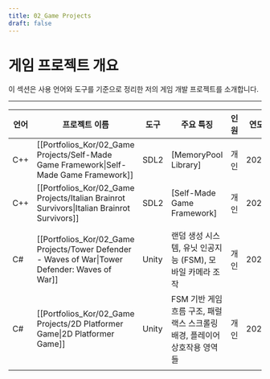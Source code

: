 ```yaml
---
title: 02_Game Projects
draft: false
---
```


# **게임 프로젝트 개요**

이 섹션은 사용 언어와 도구를 기준으로 정리한 저의 게임 개발 프로젝트를 소개합니다.

---

| **언어** | **프로젝트 이름**                                                                                | **도구** | **주요 특징**                                    | **인원** | **연도** |
| ------ | ------------------------------------------------------------------------------------------ | ------ | -------------------------------------------- | ------ | ------ |
| C++    | [[Portfolios_Kor/02_Game Projects/Self-Made Game Framework\|Self-Made Game Framework]]     | SDL2   | [MemoryPool Library]                         | 개인     | 2024   |
| C++    | [[Portfolios_Kor/02_Game Projects/Italian Brainrot Survivors\|Italian Brainrot Survivors]] | SDL2   | [Self-Made Game Framework]                   | 개인     | 2025   |
|        |                                                                                            |        |                                              |        |        |
| C#     | [[Portfolios_Kor/02_Game Projects/Tower Defender - Waves of War\|Tower Defender: Waves of War]]          | Unity  | 랜덤 생성 시스템, 유닛 인공지능 (FSM), 모바일 카메라 조작         | 개인     | 2023   |
| C#     | [[Portfolios_Kor/02_Game Projects/2D Platformer Game\|2D Platformer Game]]                         | Unity  | FSM 기반 게임 흐름 구조, 패럴랙스 스크롤링 배경, 플레이어 상호작용 영역들 | 개인     | 2023   |
|        |                                                                                            |        |                                              |        |        |
